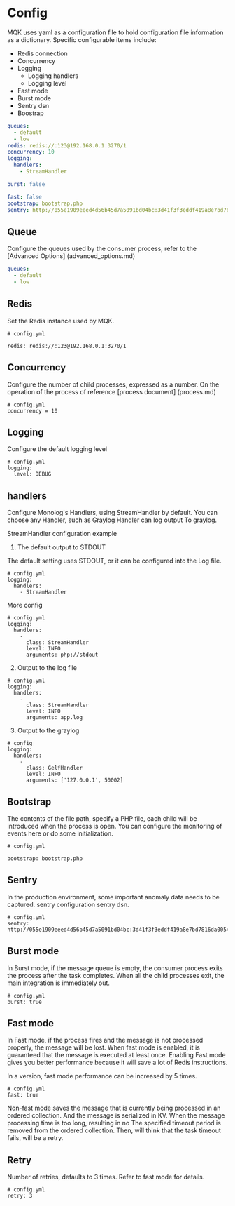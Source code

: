 Config
=======

MQK uses yaml as a configuration file to hold configuration file information as a dictionary. Specific configurable items include:

- Redis connection
- Concurrency
- Logging
  - Logging handlers
  - Logging level
- Fast mode
- Burst mode
- Sentry dsn
- Boostrap

```yaml
queues:
  - default
  - low
redis: redis://:123@192.168.0.1:3270/1
concurrency: 10
logging:
  handlers:
    - StreamHandler

burst: false

fast: false
bootstrap: bootstrap.php
sentry: http://055e1909eeed4d56b45d7a5091bd04bc:3d41f3f3eddf419a8e7bd7816da0054d@sentry.com/16
```

Queue
-----

Configure the queues used by the consumer process, refer to the [Advanced Options] (advanced_options.md)

```yaml
queues:
  - default
  - low
```

Redis
-----

Set the Redis instance used by MQK.

```
# config.yml 

redis: redis://:123@192.168.0.1:3270/1
```

Concurrency
------------

Configure the number of child processes, expressed as a number. On the operation of the process of reference [process document] (process.md)

```
# config.yml
concurrency = 10
```

Logging
--------

Configure the default logging level

```
# config.yml
logging:
  level: DEBUG
```

handlers
--------

Configure Monolog's Handlers, using StreamHandler by default. You can choose any Handler, such as Graylog Handler can log output
To graylog.

StreamHandler configuration example

1. The default output to STDOUT

The default setting uses STDOUT, or it can be configured into the Log file.

```
# config.yml
logging:
  handlers:
    - StreamHandler
```

More config

```
# config.yml
logging:
  handlers:
    -
      class: StreamHandler
      level: INFO
      arguments: php://stdout
```

2. Output to the log file

```
# config.yml
logging:
  handlers:
    -
      class: StreamHandler
      level: INFO
      arguments: app.log
```

3. Output to the graylog

```
# config
logging:
  handlers:
    -
      class: GelfHandler
      level: INFO
      arguments: ['127.0.0.1', 50002]
```

Bootstrap
----------

The contents of the file path, specify a PHP file, each child will be introduced when the process is open. You can configure the monitoring of events here or do some initialization.

```
# config.yml

bootstrap: bootstrap.php
```

Sentry
------

In the production environment, some important anomaly data needs to be captured. sentry configuration sentry dsn.

```
# config.yml
sentry: http://055e1909eeed4d56b45d7a5091bd04bc:3d41f3f3eddf419a8e7bd7816da0054d@sentry.com/16
```

Burst mode
-----------

In Burst mode, if the message queue is empty, the consumer process exits the process after the task completes. When all the child processes exit, the main integration is immediately out.

```
# config.yml
burst: true
```

Fast mode
---------

In Fast mode, if the process fires and the message is not processed properly, the message will be lost. When fast mode is enabled, it is guaranteed that the message is executed at least once.
Enabling Fast mode gives you better performance because it will save a lot of Redis instructions.

In a version, fast mode performance can be increased by 5 times.

```
# config.yml
fast: true
```

Non-fast mode saves the message that is currently being processed in an ordered collection. And the message is serialized in KV. When the message processing time is too long, resulting in no
The specified timeout period is removed from the ordered collection. Then, will think that the task timeout fails, will be a retry.

Retry
-----

Number of retries, defaults to 3 times. Refer to fast mode for details.

```
# config.yml
retry: 3
```
